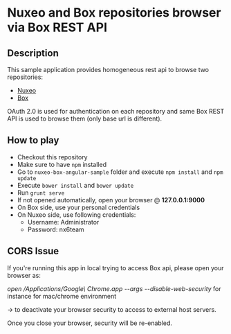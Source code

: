 Nuxeo and Box repositories browser via Box REST API
================
Description
----------------

This sample application provides homogeneous rest api to browse two repositories:
* [Nuxeo](http://www.nuxeo.com)
* [Box](http://www.box.com)

OAuth 2.0 is used for authentication on each repository and same Box REST API is used to browse them (only base url is different).

How to play
----------------

* Checkout this repository
* Make sure to have `npm` installed
* Go to `nuxeo-box-angular-sample` folder and execute `npm install` and `npm update`
* Execute `bower install` and `bower update`
* Run `grunt serve`
* If not opened automatically, open your browser @ **127.0.0.1:9000**
* On Box side, use your personal credentials
* On Nuxeo side, use following credentials:
    * Username: Administrator
    * Password: nx6team

CORS Issue
---------------

If you're running this app in local trying to access Box api, please open your browser as:

*open /Applications/Google\ Chrome.app --args --disable-web-security* for instance for mac/chrome environment

-> to deactivate your browser security to access to external host servers.

Once you close your browser, security will be re-enabled.
